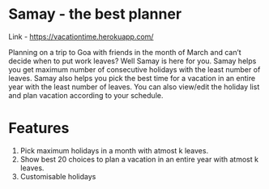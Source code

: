 # Samay - the best planner

Link - https://vacationtime.herokuapp.com/

Planning on a trip to Goa with friends in the month of March and can’t decide when to put work leaves? Well Samay is here for you. 
Samay helps you get maximum number of consecutive holidays with the least number of leaves. Samay also helps you pick the best time for a vacation in an entire year with the least number of leaves. You can also view/edit the holiday list and plan vacation according to your schedule.

# Features
1. Pick maximum holidays in a month with atmost k leaves.
2. Show best 20 choices to plan a vacation in an entire year with atmost k leaves.
3. Customisable holidays 
